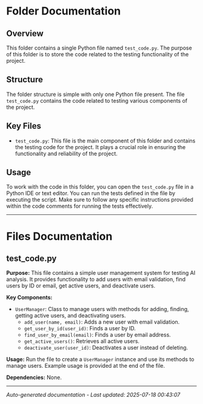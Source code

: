 # Folder Documentation

## Overview
This folder contains a single Python file named `test_code.py`. The purpose of this folder is to store the code related to the testing functionality of the project.

## Structure
The folder structure is simple with only one Python file present. The file `test_code.py` contains the code related to testing various components of the project.

## Key Files
- `test_code.py`: This file is the main component of this folder and contains the testing code for the project. It plays a crucial role in ensuring the functionality and reliability of the project.

## Usage
To work with the code in this folder, you can open the `test_code.py` file in a Python IDE or text editor. You can run the tests defined in the file by executing the script. Make sure to follow any specific instructions provided within the code comments for running the tests effectively.

---

# Files Documentation

## test_code.py

**Purpose:** This file contains a simple user management system for testing AI analysis. It provides functionality to add users with email validation, find users by ID or email, get active users, and deactivate users.

**Key Components:**
- `UserManager`: Class to manage users with methods for adding, finding, getting active users, and deactivating users.
  - `add_user(name, email)`: Adds a new user with email validation.
  - `get_user_by_id(user_id)`: Finds a user by ID.
  - `find_user_by_email(email)`: Finds a user by email address.
  - `get_active_users()`: Retrieves all active users.
  - `deactivate_user(user_id)`: Deactivates a user instead of deleting.

**Usage:** Run the file to create a `UserManager` instance and use its methods to manage users. Example usage is provided at the end of the file.

**Dependencies:** None.

---
*Auto-generated documentation - Last updated: 2025-07-18 00:43:07*
